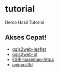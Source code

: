 # tutorial
Demo Hasil Tutorial

## Akses Cepat!

* <a href="https://rifkifau.github.io/tutorial/qgis2web-leaflet" target="_blank">qgis2web-leaflet</a>
* <a href="https://rifkifau.github.io/tutorial/qgis2web-ol" target="_blank">qgis2web-ol</a>
* <a href="https://rifkifau.github.io/tutorial/ESRI-basemap-https" target="_blank">ESRI-basemap-https</a>
* <a href="https://rifkifau.github.io/tutorial/animasi3d" target="_blank">animasi3d</a>
